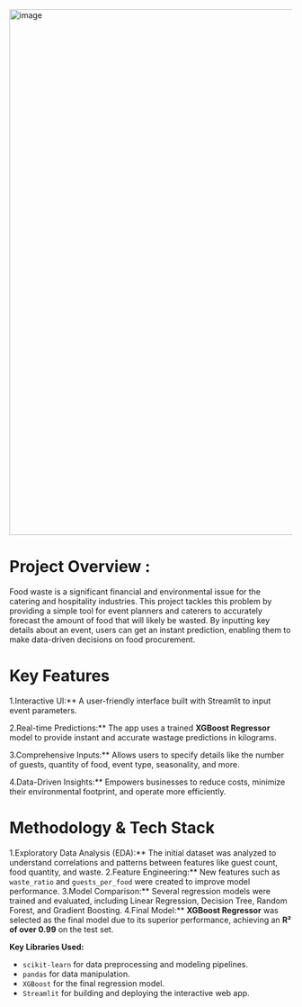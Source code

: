 <img width="1337" height="934" alt="image" src="https://github.com/user-attachments/assets/e7120f63-8ae2-4621-8f7b-6189454de210" />

# Project Overview :

Food waste is a significant financial and environmental issue for the catering and hospitality industries. 
This project tackles this problem by providing a simple tool for event planners and caterers to accurately forecast the amount of food that will likely be wasted. 
By inputting key details about an event, users can get an instant prediction, enabling them to make data-driven decisions on food procurement.

# Key Features
1.Interactive UI:** A user-friendly interface built with Streamlit to input event parameters.

2.Real-time Predictions:** The app uses a trained **XGBoost Regressor** model to provide instant and accurate wastage predictions in kilograms.

3.Comprehensive Inputs:** Allows users to specify details like the number of guests, quantity of food, event type, seasonality, and more.

4.Data-Driven Insights:** Empowers businesses to reduce costs, minimize their environmental footprint, and operate more efficiently.

# Methodology & Tech Stack

1.Exploratory Data Analysis (EDA):** The initial dataset was analyzed to understand correlations and patterns between features like guest count, food quantity, and waste.
2.Feature Engineering:** New features such as `waste_ratio` and `guests_per_food` were created to improve model performance.
3.Model Comparison:** Several regression models were trained and evaluated, including Linear Regression, Decision Tree, Random Forest, and Gradient Boosting.
4.Final Model:** **XGBoost Regressor** was selected as the final model due to its superior performance, achieving an **R² of over 0.99** on the test set.

**Key Libraries Used:**
* `scikit-learn` for data preprocessing and modeling pipelines.
* `pandas` for data manipulation.
* `XGBoost` for the final regression model.
* `Streamlit` for building and deploying the interactive web app.

